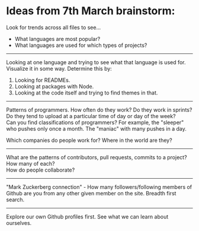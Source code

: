 # Ideas from 7th March brainstorm:  

Look for trends across all files to see...  
- What languages are most popular?  
- What languages are used for which types of projects?  


- - - - - -  
Looking at one language and trying to see what that language is used for. Visualize it in some way.
Determine this by:  
1. Looking for READMEs.  
2. Looking at packages with Node.  
3. Looking at the code itself and trying to find themes in that.  


- - - - - -  
Patterns of programmers. How often do they work? Do they work in sprints? Do they tend to upload at a particular time of day or day of the week?  
Can you find classifications of programmers? For example, the "sleeper" who pushes only once a month. The "maniac" with many pushes in a day.  

Which companies do people work for? Where in the world are they?  


- - - - - -  
What are the patterns of contributors, pull requests, commits to a project? How many of each?  
How do people collaborate?  


------  
"Mark Zuckerberg connection" - How many followers/following members of Github are you from any other given member on the site. Breadth first search.  


- - - - - -  
Explore our own Github profiles first. See what we can learn about ourselves.  
